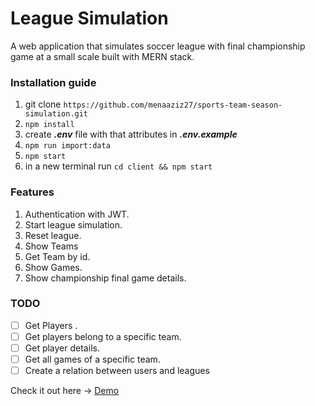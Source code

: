 # League Simulation

A web application that simulates soccer league with final championship game at a small scale built with MERN stack.

### Installation guide

1. git clone `https://github.com/menaaziz27/sports-team-season-simulation.git`
2. `npm install`
3. create **_.env_** file with that attributes in **_.env.example_**
4. `npm run import:data`
5. `npm start`
6. in a new terminal run `cd client && npm start`

### Features

1. Authentication with JWT.
2. Start league simulation.
3. Reset league.
4. Show Teams
5. Get Team by id.
6. Show Games.
7. Show championship final game details.

### TODO

- [ ] Get Players .
- [ ] Get players belong to a specific team.
- [ ] Get player details.
- [ ] Get all games of a specific team.
- [ ] Create a relation between users and leagues

Check it out here -> [Demo](https://soccer-simulation.herokuapp.com)
